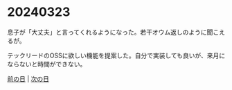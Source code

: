 # 20240323

息子が「大丈夫」と言ってくれるようになった。若干オウム返しのように聞こえるが。

テックリードのOSSに欲しい機能を提案した。自分で実装しても良いが、来月にならないと時間ができない。

[前の日](20240322.md) | [次の日](20240324.md)
